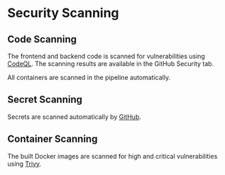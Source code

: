 <!--
 ~ SPDX-FileCopyrightText: Copyright DB InfraGO AG and contributors
 ~ SPDX-License-Identifier: Apache-2.0
 -->

# Security Scanning

## Code Scanning

The frontend and backend code is scanned for vulnerabilities using
[CodeQL](https://codeql.github.com/). The scanning results are available in the
GitHub Security tab.

All containers are scanned in the pipeline automatically.

## Secret Scanning

Secrets are scanned automatically by
[GitHub](https://docs.github.com/en/code-security/secret-scanning/introduction/about-secret-scanning).

## Container Scanning

The built Docker images are scanned for high and critical vulnerabilities using
[Trivy](https://github.com/aquasecurity/trivy-action).
